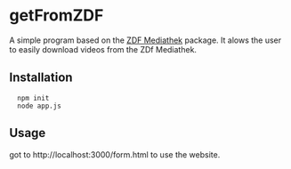 # getFromZDF

A simple program based on the [ZDF Mediathek](https://github.com/MauriceConrad/zdf-mediathek) package. It alows the user to easily download videos from the ZDf Mediathek.


## Installation

``` 
  npm init
  node app.js 
 ```
 
 ## Usage
 
 got to http://localhost:3000/form.html to use the website.
